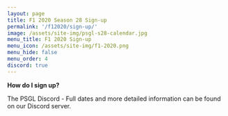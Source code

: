 ```yaml
---
layout: page
title: F1 2020 Season 28 Sign-up
permalink: '/f12020/sign-up/'
image: /assets/site-img/psgl-s28-calendar.jpg
menu_title: F1 2020 Sign-up
menu_icon: /assets/site-img/f1-2020.png
menu_hide: false
menu_order: 4
discord: true
---
```


**How do I sign up?**

The PSGL Discord - Full dates and more detailed information can be found on our Discord server.